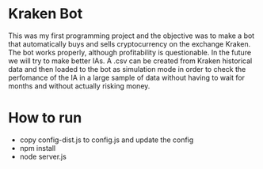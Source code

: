 # Kraken Bot
This was my first programming project and the objective was to make a bot that automatically buys and sells cryptocurrency on the exchange Kraken. The bot works properly, although profitability is questionable. In the future we will try to make better IAs. A .csv can be created from Kraken historical data and then loaded to the bot as simulation mode in order to check the perfomance of the IA in a large sample of data without having to wait for months and without actually risking money.
# How to run

- copy config-dist.js to config.js and update the config
- npm install
- node server.js

